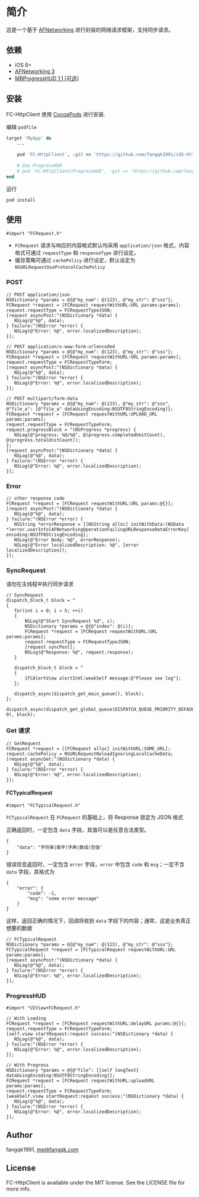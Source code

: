 # 简介
这是一个基于 [AFNetworking](https://github.com/AFNetworking/AFNetworking) 进行封装的网络请求框架，支持同步请求。

<!--
[![CI Status](https://img.shields.io/travis/fangqk1991/FC-HttpClient.svg?style=flat)](https://travis-ci.org/fangqk1991/FC-HttpClient)
[![Version](https://img.shields.io/cocoapods/v/FC-HttpClient.svg?style=flat)](https://cocoapods.org/pods/FC-HttpClient)
[![License](https://img.shields.io/cocoapods/l/FC-HttpClient.svg?style=flat)](https://cocoapods.org/pods/FC-HttpClient)
[![Platform](https://img.shields.io/cocoapods/p/FC-HttpClient.svg?style=flat)](https://cocoapods.org/pods/FC-HttpClient)
-->

## 依赖
* iOS 8+
* [AFNetworking 3](https://github.com/AFNetworking/AFNetworking)
* [MBProgressHUD 1.1 [可选]](https://github.com/jdg/MBProgressHUD)

## 安装
FC-HttpClient 使用 [CocoaPods](https://cocoapods.org) 进行安装.

编辑 `podfile`

```ruby
target 'MyApp' do
	...
	
    pod 'FC-HttpClient', :git => 'https://github.com/fangqk1991/iOS-HttpClient.git', :tag => '0.3.0'
    
    # Use ProgressHUD
    # pod 'FC-HttpClient/ProgressHUD', :git => 'https://github.com/fangqk1991/iOS-HttpClient.git', :tag => '0.3.0'
end
```

运行

```
pod install
```

## 使用
```
#import "FCRequest.h"
```

* `FCRequest` 请求与响应的内容格式默认均采用 `application/json` 格式，内容格式可通过 `requestType` 和 `responseType` 进行设定。
* 缓存策略可通过 `cachePolicy` 进行设定，默认设定为 `NSURLRequestUseProtocolCachePolicy`

### POST

```
// POST application/json
NSDictionary *params = @{@"my_num": @(123), @"my_str": @"sss"};
FCRequest *request = [FCRequest requestWithURL:URL params:params];
request.requestType = FCRequestTypeJSON;
[request asyncPost:^(NSDictionary *data) {
   NSLog(@"%@", data);
} failure:^(NSError *error) {
   NSLog(@"Error: %@", error.localizedDescription);
}];
```

```
// POST application/x-www-form-urlencoded
NSDictionary *params = @{@"my_num": @(123), @"my_str": @"sss"};
FCRequest *request = [FCRequest requestWithURL:URL params:params];
request.requestType = FCRequestTypeForm;
[request asyncPost:^(NSDictionary *data) {
   NSLog(@"%@", data);
} failure:^(NSError *error) {
   NSLog(@"Error: %@", error.localizedDescription);
}];
```

```
// POST multipart/form-data
NSDictionary *params = @{@"my_num": @(123), @"my_str": @"sss", @"file_a": [@"file_a" dataUsingEncoding:NSUTF8StringEncoding]};
FCRequest *request = [FCRequest requestWithURL:UPLOAD_URL params:params];
request.requestType = FCRequestTypeForm;
request.progressBlock = ^(NSProgress *progress) {
   NSLog(@"progress: %@/%@", @(progress.completedUnitCount), @(progress.totalUnitCount));
};
[request asyncPost:^(NSDictionary *data) {
   NSLog(@"%@", data);
} failure:^(NSError *error) {
   NSLog(@"Error: %@", error.localizedDescription);
}];
```

### Error

```
// other response code
FCRequest *request = [FCRequest requestWithURL:URL params:@{}];
[request asyncPost:^(NSDictionary *data) {
   NSLog(@"%@", data);
} failure:^(NSError *error) {
   NSString *errorResponse = [[NSString alloc] initWithData:(NSData *)error.userInfo[AFNetworkingOperationFailingURLResponseDataErrorKey] encoding:NSUTF8StringEncoding];
   NSLog(@"Error Body: %@", errorResponse);
   NSLog(@"Error localizedDescription: %@", [error localizedDescription]);
}];
```

### SyncRequest
请勿在主线程中执行同步请求

```
// SyncRequest
dispatch_block_t block = ^
{
   for(int i = 0; i < 5; ++i)
   {
       NSLog(@"Start SyncRequest %d", i);
       NSDictionary *params = @{@"index": @(i)};
       FCRequest *request = [FCRequest requestWithURL:URL params:params];
       request.requestType = FCRequestTypeJSON;
       [request syncPost];
       NSLog(@"Response: %@", request.response);
   }
   
   dispatch_block_t block = ^
   {
       [FCAlertView alertInVC:weakSelf message:@"Please see log"];
   };
   
   dispatch_async(dispatch_get_main_queue(), block);
};

dispatch_async(dispatch_get_global_queue(DISPATCH_QUEUE_PRIORITY_DEFAULT, 0), block);
```

### Get 请求
```
// GetRequest
FCRequest *request = [[FCRequest alloc] initWithURL:SOME_URL];
request.cachePolicy = NSURLRequestReloadIgnoringLocalCacheData;
[request asyncGet:^(NSDictionary *data) {
   NSLog(@"%@", data);
} failure:^(NSError *error) {
   NSLog(@"Error: %@", error.localizedDescription);
}];
```


#### FCTypicalRequest
```
#import "FCTypicalRequest.h"
```

`FCTypicalRequest` 在 `FCRequest` 的基础上，将 Response 锁定为 JSON 格式

正确返回时，一定包含 `data` 字段，其值可以是任意合法类型。

```
{
	"data": "字符串|数字|字典|数组|空值"
}
```

错误信息返回时，一定包含 `error` 字段，`error` 中包含 `code` 和 `msg`；一定不含 `data` 字段，其格式为

```
{
	"error": {
		"code": -1,
		"msg": "some error message"
	}
}
```

这样，返回正确的情况下，回调将收到 `data` 字段下的内容；通常，这是业务真正想要的数据

```
// FCTypicalRequest
NSDictionary *params = @{@"my_num": @(123), @"my_str": @"sss"};
FCTypicalRequest *request = [FCTypicalRequest requestWithURL:URL params:params];
[request asyncPost:^(NSDictionary *data) {
   NSLog(@"%@", data);
} failure:^(NSError *error) {
   NSLog(@"Error: %@", error.localizedDescription);
}];
```

### ProgressHUD
```
#import "UIView+FCRequest.h"
```

```
// With Loading
FCRequest *request = [FCRequest requestWithURL:delayURL params:@{}];
request.requestType = FCRequestTypeForm;
[self.view startRequest:request success:^(NSDictionary *data) {
   NSLog(@"%@", data);
} failure:^(NSError *error) {
   NSLog(@"Error: %@", error.localizedDescription);
}];
```

```
// With Progress
NSDictionary *params = @{@"file": [[self longText] dataUsingEncoding:NSUTF8StringEncoding]};
FCRequest *request = [FCRequest requestWithURL:uploadURL params:params];
request.requestType = FCRequestTypeForm;
[weakSelf.view startRequest:request success:^(NSDictionary *data) {
   NSLog(@"%@", data);
} failure:^(NSError *error) {
   NSLog(@"Error: %@", error.localizedDescription);
}];
```

## Author

fangqk1991, me@fangqk.com

## License

FC-HttpClient is available under the MIT license. See the LICENSE file for more info.
